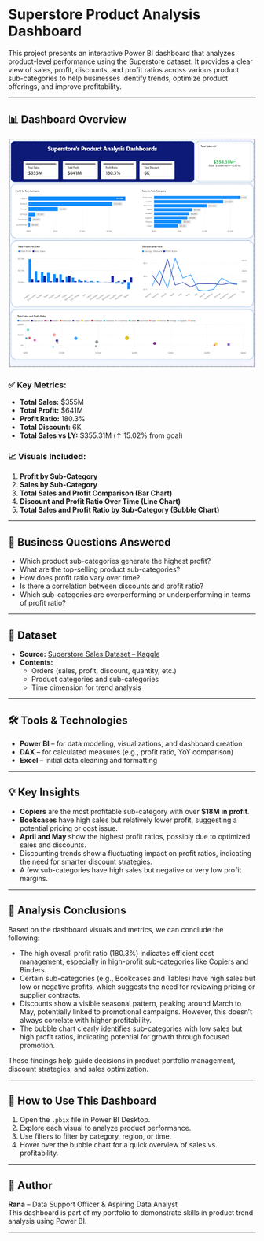 #  Superstore Product Analysis Dashboard

This project presents an interactive Power BI dashboard that analyzes product-level performance using the Superstore dataset. It provides a clear view of sales, profit, discounts, and profit ratios across various product sub-categories to help businesses identify trends, optimize product offerings, and improve profitability.

---

## 📊 Dashboard Overview


![Dashboard Screenshot](https://github.com/Rana2Rana/myproject/blob/main/assest/Superstore%20Dashboard-Overview.png)


### ✅ Key Metrics:
- **Total Sales:** $355M  
- **Total Profit:** $641M  
- **Profit Ratio:** 180.3%  
- **Total Discount:** 6K  
- **Total Sales vs LY:** $355.31M (↑ 15.02% from goal)

### 📈 Visuals Included:
1. **Profit by Sub-Category**  
2. **Sales by Sub-Category**  
3. **Total Sales and Profit Comparison (Bar Chart)**  
4. **Discount and Profit Ratio Over Time (Line Chart)**  
5. **Total Sales and Profit Ratio by Sub-Category (Bubble Chart)**

---

## 🧠 Business Questions Answered

- Which product sub-categories generate the highest profit?
- What are the top-selling product sub-categories?
- How does profit ratio vary over time?
- Is there a correlation between discounts and profit ratio?
- Which sub-categories are overperforming or underperforming in terms of profit ratio?

---

## 📁 Dataset

- **Source:** [Superstore Sales Dataset – Kaggle](https://www.kaggle.com/datasets/vivek468/superstore-dataset-final)
- **Contents:**  
  - Orders (sales, profit, discount, quantity, etc.)  
  - Product categories and sub-categories  
  - Time dimension for trend analysis

---

## 🛠️ Tools & Technologies

- **Power BI** – for data modeling, visualizations, and dashboard creation  
- **DAX** – for calculated measures (e.g., profit ratio, YoY comparison)  
- **Excel** – initial data cleaning and formatting

---

## 💡 Key Insights

- **Copiers** are the most profitable sub-category with over **$18M in profit**.
- **Bookcases** have high sales but relatively lower profit, suggesting a potential pricing or cost issue.
- **April and May** show the highest profit ratios, possibly due to optimized sales and discounts.
- Discounting trends show a fluctuating impact on profit ratios, indicating the need for smarter discount strategies.
- A few sub-categories have high sales but negative or very low profit margins.

---
## 🧠 Analysis Conclusions

Based on the dashboard visuals and metrics, we can conclude the following:

- The high overall profit ratio (180.3%) indicates efficient cost management, especially in high-profit sub-categories like Copiers and Binders.
- Certain sub-categories (e.g., Bookcases and Tables) have high sales but low or negative profits, which suggests the need for reviewing pricing or supplier contracts.
- Discounts show a visible seasonal pattern, peaking around March to May, potentially linked to promotional campaigns. However, this doesn’t always correlate with higher profitability.
- The bubble chart clearly identifies sub-categories with low sales but high profit ratios, indicating potential for growth through focused promotion.

These findings help guide decisions in product portfolio management, discount strategies, and sales optimization.

---

## 🚀 How to Use This Dashboard

1. Open the `.pbix` file in Power BI Desktop.
2. Explore each visual to analyze product performance.
3. Use filters to filter by category, region, or time.
4. Hover over the bubble chart for a quick overview of sales vs. profitability.

---
## 📌 Author

**Rana** – Data Support Officer & Aspiring Data Analyst  
This dashboard is part of my portfolio to demonstrate skills in product trend analysis using Power BI.

---  

